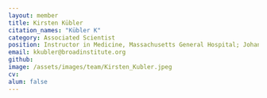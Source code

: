 ```yaml
---
layout: member
title: Kirsten Kübler
citation_names: "Kübler K"
category: Associated Scientist
position: Instructor in Medicine, Massachusetts General Hospital; Johanna Quandt Professorship for Early Cancer Development and Prevention at the Berlin Institute of Health
email: kkubler@broadinstitute.org
github: 
image: /assets/images/team/Kirsten_Kubler.jpeg
cv:
alum: false
---
```


